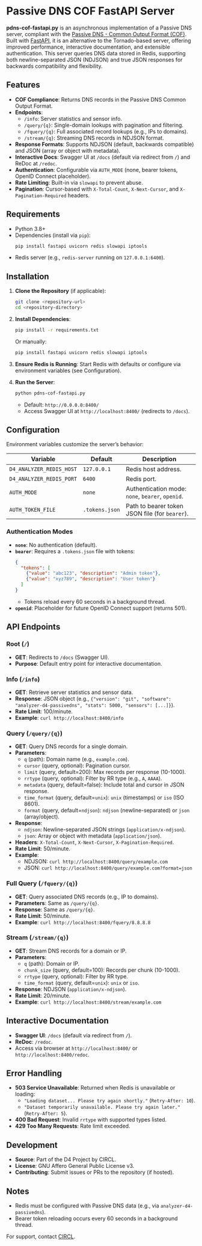 # Passive DNS COF FastAPI Server

**pdns-cof-fastapi.py** is an asynchronous implementation of a Passive DNS server, compliant with the [Passive DNS - Common Output Format (COF)](https://tools.ietf.org/html/draft-dulaunoy-dnsop-passive-dns-cof). Built with [FastAPI](https://fastapi.tiangolo.com/), it is an alternative to the Tornado-based server, offering improved performance, interactive documentation, and extensible authentication. This server queries DNS data stored in Redis, supporting both newline-separated JSON (NDJSON) and true JSON responses for backwards compatibility and flexibility.

## Features

- **COF Compliance**: Returns DNS records in the Passive DNS Common Output Format.
- **Endpoints**: 
  - `/info`: Server statistics and sensor info.
  - `/query/{q}`: Single-domain lookups with pagination and filtering.
  - `/fquery/{q}`: Full associated record lookups (e.g., IPs to domains).
  - `/stream/{q}`: Streaming DNS records in NDJSON format.
- **Response Formats**: Supports NDJSON (default, backwards compatible) and JSON (array or object with metadata).
- **Interactive Docs**: Swagger UI at `/docs` (default via redirect from `/`) and ReDoc at `/redoc`.
- **Authentication**: Configurable via `AUTH_MODE` (none, bearer tokens, OpenID Connect placeholder).
- **Rate Limiting**: Built-in via `slowapi` to prevent abuse.
- **Pagination**: Cursor-based with `X-Total-Count`, `X-Next-Cursor`, and `X-Pagination-Required` headers.

## Requirements

- Python 3.8+
- Dependencies (install via `pip`):
  ```bash
  pip install fastapi uvicorn redis slowapi iptools
  ```
- Redis server (e.g., `redis-server` running on `127.0.0.1:6400`).

## Installation

1. **Clone the Repository** (if applicable):
   ```bash
   git clone <repository-url>
   cd <repository-directory>
   ```

2. **Install Dependencies**:
   ```bash
   pip install -r requirements.txt
   ```
   Or manually:
   ```bash
   pip install fastapi uvicorn redis slowapi iptools
   ```

3. **Ensure Redis is Running**:
   Start Redis with defaults or configure via environment variables (see Configuration).

4. **Run the Server**:
   ```bash
   python pdns-cof-fastapi.py
   ```
   - Default: `http://0.0.0.0:8400/`
   - Access Swagger UI at `http://localhost:8400/` (redirects to `/docs`).

## Configuration

Environment variables customize the server’s behavior:

| Variable                  | Default                | Description                                      |
|---------------------------|------------------------|--------------------------------------------------|
| `D4_ANALYZER_REDIS_HOST`  | `127.0.0.1`           | Redis host address.                              |
| `D4_ANALYZER_REDIS_PORT`  | `6400`                | Redis port.                                      |
| `AUTH_MODE`               | `none`                | Authentication mode: `none`, `bearer`, `openid`. |
| `AUTH_TOKEN_FILE`         | `.tokens.json`        | Path to bearer token JSON file (for `bearer`).   |

### Authentication Modes
- **`none`**: No authentication (default).
- **`bearer`**: Requires a `.tokens.json` file with tokens:
  ```json
  {
    "tokens": [
      {"value": "abc123", "description": "Admin token"},
      {"value": "xyz789", "description": "User token"}
    ]
  }
  ```
  - Tokens reload every 60 seconds in a background thread.
- **`openid`**: Placeholder for future OpenID Connect support (returns 501).

## API Endpoints

### Root (`/`)
- **GET**: Redirects to `/docs` (Swagger UI).
- **Purpose**: Default entry point for interactive documentation.

### Info (`/info`)
- **GET**: Retrieve server statistics and sensor data.
- **Response**: JSON object (e.g., `{"version": "git", "software": "analyzer-d4-passivedns", "stats": 5000, "sensors": [...]}`).
- **Rate Limit**: 100/minute.
- **Example**: `curl http://localhost:8400/info`

### Query (`/query/{q}`)
- **GET**: Query DNS records for a single domain.
- **Parameters**:
  - `q` (path): Domain name (e.g., `example.com`).
  - `cursor` (query, optional): Pagination cursor.
  - `limit` (query, default=200): Max records per response (10-1000).
  - `rrtype` (query, optional): Filter by RR type (e.g., `A`, `AAAA`).
  - `metadata` (query, default=false): Include total and cursor in JSON response.
  - `time_format` (query, default=`unix`): `unix` (timestamps) or `iso` (ISO 8601).
  - `format` (query, default=`ndjson`): `ndjson` (newline-separated) or `json` (array/object).
- **Response**:
  - `ndjson`: Newline-separated JSON strings (`application/x-ndjson`).
  - `json`: Array or object with metadata (`application/json`).
- **Headers**: `X-Total-Count`, `X-Next-Cursor`, `X-Pagination-Required`.
- **Rate Limit**: 50/minute.
- **Example**:
  - NDJSON: `curl http://localhost:8400/query/example.com`
  - JSON: `curl http://localhost:8400/query/example.com?format=json`

### Full Query (`/fquery/{q}`)
- **GET**: Query associated DNS records (e.g., IP to domains).
- **Parameters**: Same as `/query/{q}`.
- **Response**: Same as `/query/{q}`.
- **Rate Limit**: 50/minute.
- **Example**: `curl http://localhost:8400/fquery/8.8.8.8`

### Stream (`/stream/{q}`)
- **GET**: Stream DNS records for a domain or IP.
- **Parameters**:
  - `q` (path): Domain or IP.
  - `chunk_size` (query, default=100): Records per chunk (10-1000).
  - `rrtype` (query, optional): Filter by RR type.
  - `time_format` (query, default=`unix`): `unix` or `iso`.
- **Response**: NDJSON (`application/x-ndjson`).
- **Rate Limit**: 20/minute.
- **Example**: `curl http://localhost:8400/stream/example.com`

## Interactive Documentation
- **Swagger UI**: `/docs` (default via redirect from `/`).
- **ReDoc**: `/redoc`.
- Access via browser at `http://localhost:8400/` or `http://localhost:8400/redoc`.

## Error Handling
- **503 Service Unavailable**: Returned when Redis is unavailable or loading:
  - `"Loading dataset... Please try again shortly."` (`Retry-After: 10`).
  - `"Dataset temporarily unavailable. Please try again later."` (`Retry-After: 5`).
- **400 Bad Request**: Invalid `rrtype` with supported types listed.
- **429 Too Many Requests**: Rate limit exceeded.

## Development
- **Source**: Part of the D4 Project by CIRCL.
- **License**: GNU Affero General Public License v3.
- **Contributing**: Submit issues or PRs to the repository (if hosted).

## Notes
- Redis must be configured with Passive DNS data (e.g., via `analyzer-d4-passivedns`).
- Bearer token reloading occurs every 60 seconds in a background thread.

For support, contact [CIRCL](mailto:info@circl.lu).

